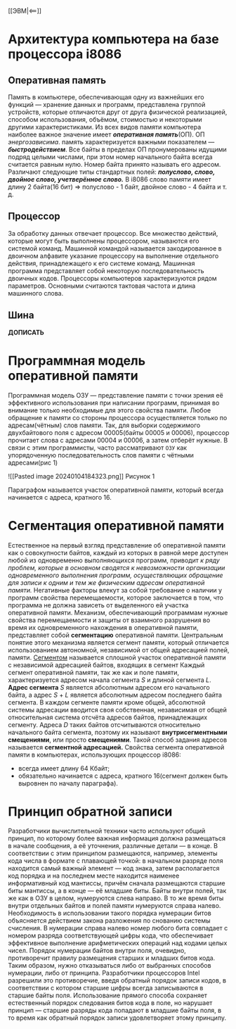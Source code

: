 [[ЭВМ|<==]]
# Архитектура компьютера на базе процессора i8086
## Оперативная память
Память в компьютере, обеспечивающая одну из важнейших его функций — хранение данных и программ, представлена группой устройств, которые отличаются друг от друга физической реализацией, способом использования, объёмом, стоимостью и некоторыми другими характеристиками. Из всех видов памяти компьютера наиболее важное значение имеет ***оперативная память***(ОП).
ОП *энергозависима*. память характеризуется важными показателем — ***быстродействием***. Все байты в пределах ОП пронумерованы идущими подряд целыми числами, при этом номер начального байта всегда считается равным нулю. Номер байта принято называть его адресом. Различают следующие типы стандартных полей: ***полуслово, слово, двойное слово, учетверённое слово.*** В i8086 слово памяти имеет длину 2 байта(16 бит) => полуслово - 1 байт, двойное слово - 4 байта и т. д.
## Процессор
За обработку данных отвечает процессор.
Все множество действий, которые могут быть выполнены процессором, называются его системой команд.
Машинной командой называется закодированное в двоичном алфавите указание процессору на выполнение отдельного действия, принадлежащего к его системе команд.
Машинная программа представляет собой некоторую последовательность двоичных кодов.
Процессоры компьютеров характеризуются рядом параметров. Основными считаются тактовая частота и длина машинного слова.
## Шина
**ДОПИСАТЬ**
# Программная модель оперативной памяти
Программная модель ОЗУ — представление памяти с точки зрения её эффективного использования при написании программ, принимая во внимание только необходимые для этого свойства памяти.
Любое обращение к памяти со стороны процессора осуществляется только по адресам(чётным) слов памяти. Так, для выборки содержимого двухбайтового поля с адресом 00005(байты 00005 и 00006), процессор прочитает слова с адресами 00004 и 00006, а затем отберёт нужные. В связи с этим программисты, часто рассматривают `ОЗУ` как упорядоченную последовательность слов памяти с чётными адресами(рис 1)

![[Pasted image 20240104184323.png]]
Рисунок 1

Параграфом называется участок оперативной памяти, который всегда начинается с адреса, кратного 16.
# Сегментация оперативной памяти
Естественное на первый взгляд представление об оперативной памяти как о совокупности байтов, каждый из которых в равной мере доступен любой из одновременно выполняющихся программ, приводит *к ряду проблем, которые в основном сводятся к невозможности организации одновременного выполнения программ, осуществляющих обращение для записи к одним и тем же физическим адресам оперативной памяти.*
Негативные факторы влекут за собой требование о наличии у программ свойства перемещаемости, которое заключается в том, что программа не должна зависеть от выделенного ей участка оперативной памяти.
Механизм, обеспечивающий программам нужные свойства перемещаемости и защиты от взаимного разрушения во время их одновременного нахождения в оперативной памяти, представляет собой **сегментацию** оперативной памяти. Центральным понятие этого механизма является сегмент памяти, который отличается использованием автономной, независимой от общей адресацией полей, памяти.
<u>Сегментом</u> называется сплошной участок оперативной памяти с независимой адресацией байтов, входящих в сегмент
Каждый сегмент оперативной памяти, так же как и поле памяти, характеризуется адресом начала сегмента *S* и длиной сегмента *L*. **Адрес сегмента** *S* является абсолютным адресом его начального байта, а адрес *S* + *L* является абсолютным адресом последнего байта сегмента.
В каждом сегменте памяти кроме общей, абсолютной системы адресации вводится своя собственная, независимая от общей относительная система отсчёта адресов байтов, принадлежащих сегменту. Адреса *D* таких байтов отсчитываются относительно начального байта сегмента, поэтому их называют **внутрисегментными смещениями**, или просто **смещениями**. Такой способ задания адресов называется **сегментной адресацией.**
Свойства сегмента оперативной памяти в компьютерах, использующих процессор i8086:
- всегда имеет длину 64 Кбайт;
- обязательно начинается с адреса, кратного 16(сегмент должен быть выровнен по началу параграфа).

# Принцип обратной записи
Разработчики вычислительной техники часто используют общий принцип, по которому более важная информация должна размещаться в начале сообщения, а её уточнения, различные детали — в конце. В соответствии с этим принципом размещаются, например, элементы кода числа в формате с плавающей точкой: в начальном разряде поля находится самый важный элемент — код знака, затем располагается код порядка и на последнем месте находится наименее информативный код мантиссы, причём сначала размещаются старшие биты мантиссы, а в конце — её младшие биты.
Байты внутри полей, так же как в ОЗУ в целом, нумеруются слева направо. В то же время биты внутри отдельных байтов и полей памяти нумеруются справа налево. Необходимость в использовании такого порядка нумерации битов объясняется действием закона разложения по снованию системы счисления. В нумерации справа налево номер любого бита совпадает с номером разряда соответствующей цифры кода, что обеспечивает эффективное выполнение арифметических операций над кодами целых чисел. Порядок нумерации байтов внутри поля, очевидно, противоречит правилу размещения старших и младших битов кода. Таким образом, нужно отказываться либо от выбранных способов нумерации, либо от принципа. Разработчики процессоров Intel разрешили это противоречие, введя обратный порядок записи кодов, в соответствии с котором старшие цифры всегда записываются в старшие байты поля.
Использование прямого способа сохраняет естественный порядок следования битов кода в поле, но нарушает принцип — старшие разряды кода попадают в младшие байты поля, в то время как обратный порядок записи удовлетворяет этому принципу.